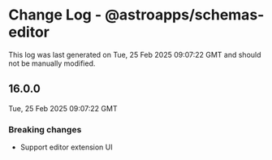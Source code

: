 # Change Log - @astroapps/schemas-editor

This log was last generated on Tue, 25 Feb 2025 09:07:22 GMT and should not be manually modified.

## 16.0.0
Tue, 25 Feb 2025 09:07:22 GMT

### Breaking changes

- Support editor extension UI

